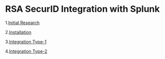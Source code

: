 # RSA SecurID Integration with Splunk

1.[Initial Research](./)

2.[Installation](Installation.md)

3.[Integration Type-1](Integration-1.md)

4.[Integration Type-2](Integration-2.md)
